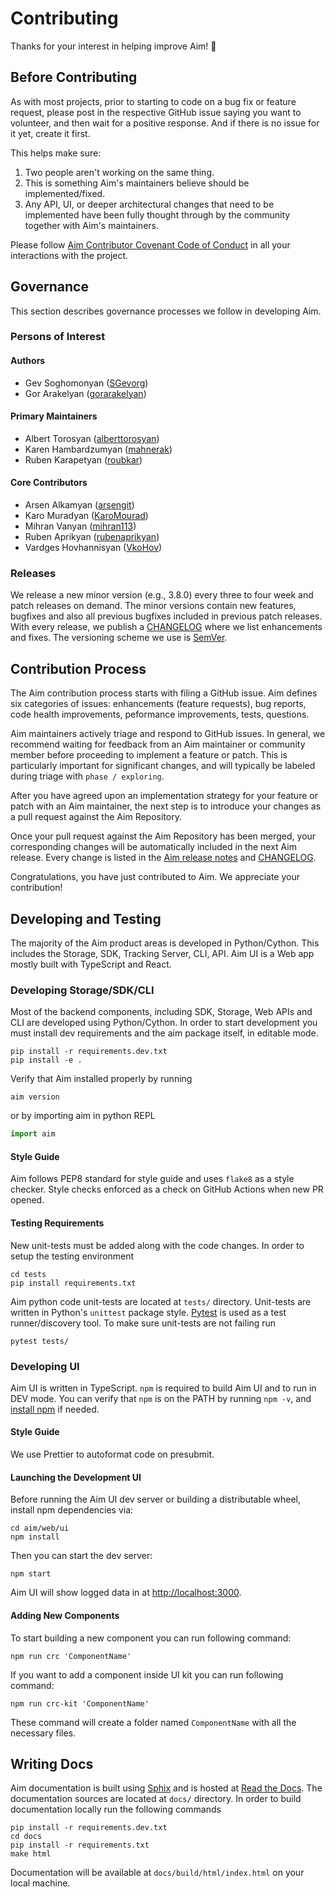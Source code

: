 # Contributing

Thanks for your interest in helping improve Aim! 🎉

## Before Contributing

As with most projects, prior to starting to code on a bug fix or feature request, please post in the respective GitHub issue saying you want to volunteer, and then wait for a positive response. And if there is no issue for it yet, create it first.

This helps make sure:
1. Two people aren't working on the same thing.
2. This is something Aim's maintainers believe should be implemented/fixed.
3. Any API, UI, or deeper architectural changes that need to be implemented have been fully thought through by the community together with Aim's maintainers.

Please follow [Aim Contributor Covenant Code of Conduct](./CODE_OF_CONDUCT.md) in all your interactions with the project.

## Governance

This section describes governance processes we follow in developing Aim.

### Persons of Interest

#### Authors

- Gev Soghomonyan ([SGevorg](https://github.com/SGevorg))
- Gor Arakelyan ([gorarakelyan](https://github.com/gorarakelyan))

#### Primary Maintainers

- Albert Torosyan ([alberttorosyan](https://github.com/alberttorosyan))
- Karen Hambardzumyan ([mahnerak](https://github.com/mahnerak))
- Ruben Karapetyan ([roubkar](https://github.com/roubkar))

#### Core Contributors

- Arsen Alkamyan ([arsengit](https://github.com/arsengit))
- Karo Muradyan ([KaroMourad](https://github.com/KaroMourad))
- Mihran Vanyan ([mihran113](https://github.com/mihran113))
- Ruben Aprikyan ([rubenaprikyan](https://github.com/rubenaprikyan))
- Vardges Hovhannisyan ([VkoHov](https://github.com/VkoHov))

### Releases

We release a new minor version (e.g., 3.8.0) every three to four week and patch releases on demand. The minor versions contain new features, bugfixes and also all previous bugfixes included in previous patch releases. With every release, we publish a [CHANGELOG](./CHANGELOG.md) where we list enhancements and fixes. The versioning scheme we use is [SemVer](http://semver.org/).

## Contribution Process

The Aim contribution process starts with filing a GitHub issue. Aim defines six categories of issues: enhancements (feature requests), bug reports, code health improvements, peformance improvements, tests, questions.

Aim maintainers actively triage and respond to GitHub issues. In general, we recommend waiting for feedback from an Aim maintainer or community member before proceeding to implement a feature or patch. This is particularly important for significant changes, and will typically be labeled during triage with `phase / exploring`.

After you have agreed upon an implementation strategy for your feature or patch with an Aim maintainer, the next step is to introduce your changes as a pull request against the Aim Repository.

Once your pull request against the Aim Repository has been merged, your corresponding changes will be automatically included in the next Aim release. Every change is listed in the [Aim release notes](https://github.com/aimhubio/aim/releases) and [CHANGELOG](./CHANGELOG.md).

Congratulations, you have just contributed to Aim. We appreciate your contribution!

## Developing and Testing

The majority of the Aim product areas is developed in Python/Cython. This includes the Storage, SDK, Tracking Server, CLI, API. Aim UI is a Web app mostly built with TypeScript and React.

### Developing Storage/SDK/CLI

Most of the backend components, including SDK, Storage, Web APIs and CLI are developed using Python/Cython.
In order to start development you must install dev requirements and the aim package itself, in editable mode.
```shell
pip install -r requirements.dev.txt
pip install -e .
```

Verify that Aim installed properly by running
```shell
aim version
```
or by importing aim in python REPL
```python
import aim
```

#### Style Guide
Aim follows PEP8 standard for style guide and uses `flake8` as a style checker. Style checks enforced
as a check on GitHub Actions when new PR opened.

#### Testing Requirements

New unit-tests must be added along with the code changes. In order to setup the testing environment
```shell
cd tests
pip install requirements.txt
```

Aim python code unit-tests are located at `tests/` directory. Unit-tests are written in Python's `unittest` package style.
[Pytest](https://docs.pytest.org) is used as a test runner/discovery tool. To make sure unit-tests are not failing run
```shell
pytest tests/
```

### Developing UI

Aim UI is written in TypeScript. `npm` is required to build Aim UI and to run in DEV mode.
You can verify that `npm` is on the PATH by running `npm -v`, and
[install npm](https://www.npmjs.com/get-npm) if needed.

#### Style Guide

We use Prettier to autoformat code on presubmit.

#### Launching the Development UI

Before running the Aim UI dev server or building a distributable wheel, install npm
dependencies via:

```shell
cd aim/web/ui
npm install
```

Then you can start the dev server:

```shell
npm start
```

Aim UI will show logged data in at [http://localhost:3000](http://localhost:3000).

#### Adding New Components

To start building a new component you can run following command:

```shell
npm run crc 'ComponentName'
```


If you want to add a component inside UI kit you can run following command:

```shell
npm run crc-kit 'ComponentName'
```

These command will create a folder named `ComponentName` with all the necessary files.

## Writing Docs

Aim documentation is built using [Sphix](https://www.sphinx-doc.org) and is hosted at
[Read the Docs](https://aimstack.readthedocs.io).
The documentation sources are located at `docs/` directory. In order to build documentation locally
run the following commands
```shell
pip install -r requirements.dev.txt
cd docs
pip install -r requirements.txt
make html
```

Documentation will be available at `docs/build/html/index.html` on your local machine.
